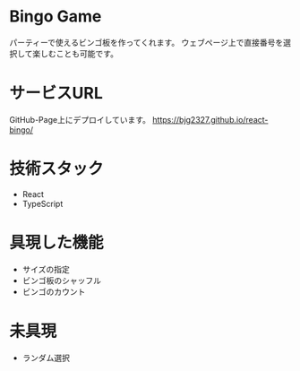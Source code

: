 # Bingo Game

パーティーで使えるビンゴ板を作ってくれます。
ウェブページ上で直接番号を選択して楽しむことも可能です。

# サービスURL
GitHub-Page上にデプロイしています。
https://bjg2327.github.io/react-bingo/

# 技術スタック
* React
* TypeScript

# 具現した機能
* サイズの指定
* ビンゴ板のシャッフル
* ビンゴのカウント

# 未具現
* ランダム選択

